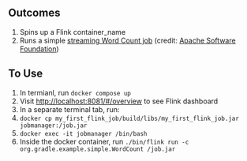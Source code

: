## Outcomes
1. Spins up a Flink container_name
2. Runs a simple [streaming Word Count job](https://github.com/ozzysChiefDataScientist/flink_java_11_job) (credit: [Apache Software Foundation](https://github.com/apache/flink/tree/master/flink-examples/flink-examples-streaming/src/main/java/org/apache/flink/streaming/examples/wordcount))

## To Use
1. In termianl, run `docker compose up`
2. Visit [http://localhost:8081/#/overview](http://localhost:8081/#/overview) to see Flink dashboard
3. In a separate terminal tab, run:
  1. `docker cp my_first_flink_job/build/libs/my_first_flink_job.jar jobmanager:/job.jar`
  2. `docker exec -it jobmanager /bin/bash`
  3. Inside the docker container, run `./bin/flink run -c org.gradle.example.simple.WordCount /job.jar`
